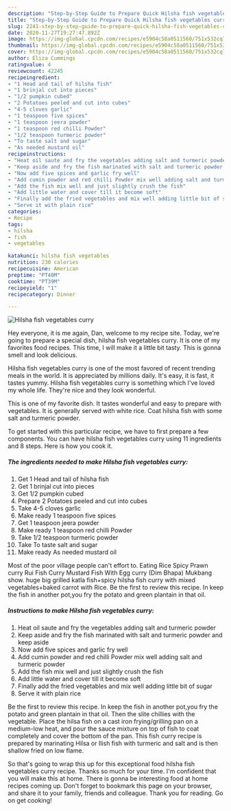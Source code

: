 ```yaml
---
description: "Step-by-Step Guide to Prepare Quick Hilsha fish vegetables curry"
title: "Step-by-Step Guide to Prepare Quick Hilsha fish vegetables curry"
slug: 2241-step-by-step-guide-to-prepare-quick-hilsha-fish-vegetables-curry
date: 2020-11-27T19:27:47.892Z
image: https://img-global.cpcdn.com/recipes/e5904c58a0511560/751x532cq70/hilsha-fish-vegetables-curry-recipe-main-photo.jpg
thumbnail: https://img-global.cpcdn.com/recipes/e5904c58a0511560/751x532cq70/hilsha-fish-vegetables-curry-recipe-main-photo.jpg
cover: https://img-global.cpcdn.com/recipes/e5904c58a0511560/751x532cq70/hilsha-fish-vegetables-curry-recipe-main-photo.jpg
author: Eliza Cummings
ratingvalue: 4
reviewcount: 42245
recipeingredient:
- "1 Head and tail of hilsha fish"
- "1 brinjal cut into pieces"
- "1/2 pumpkin cubed"
- "2 Potatoes peeled and cut into cubes"
- "4-5 cloves garlic"
- "1 teaspoon five spices"
- "1 teaspoon jeera powder"
- "1 teaspoon red chilli Powder"
- "1/2 teaspoon turmeric powder"
- "To taste salt and sugar"
- "As needed mustard oil"
recipeinstructions:
- "Heat oil saute and fry the vegetables adding salt and turmeric powder"
- "Keep aside and fry the fish marinated with salt and turmeric powder and keep aside"
- "Now add five spices and garlic fry well"
- "Add cumin powder and red chilli Powder mix well adding salt and turmeric powder"
- "Add the fish mix well and just slightly crush the fish"
- "Add little water and cover till it become soft"
- "Finally add the fried vegetables and mix well adding little bit of sugar"
- "Serve it with plain rice"
categories:
- Recipe
tags:
- hilsha
- fish
- vegetables

katakunci: hilsha fish vegetables 
nutrition: 230 calories
recipecuisine: American
preptime: "PT40M"
cooktime: "PT39M"
recipeyield: "1"
recipecategory: Dinner

---
```



![Hilsha fish vegetables curry](https://img-global.cpcdn.com/recipes/e5904c58a0511560/751x532cq70/hilsha-fish-vegetables-curry-recipe-main-photo.jpg)

Hey everyone, it is me again, Dan, welcome to my recipe site. Today, we're going to prepare a special dish, hilsha fish vegetables curry. It is one of my favorites food recipes. This time, I will make it a little bit tasty. This is gonna smell and look delicious.

Hilsha fish vegetables curry is one of the most favored of recent trending meals in the world. It is appreciated by millions daily. It's easy, it is fast, it tastes yummy. Hilsha fish vegetables curry is something which I've loved my whole life. They're nice and they look wonderful.

This is one of my favorite dish. It tastes wonderful and easy to prepare with vegetables. It is generally served with white rice. Coat hilsha fish with some salt and turmeric powder.


To get started with this particular recipe, we have to first prepare a few components. You can have hilsha fish vegetables curry using 11 ingredients and 8 steps. Here is how you cook it.

<!--inarticleads1-->

##### The ingredients needed to make Hilsha fish vegetables curry:

1. Get 1 Head and tail of hilsha fish
1. Get 1 brinjal cut into pieces
1. Get 1/2 pumpkin cubed
1. Prepare 2 Potatoes peeled and cut into cubes
1. Take 4-5 cloves garlic
1. Make ready 1 teaspoon five spices
1. Get 1 teaspoon jeera powder
1. Make ready 1 teaspoon red chilli Powder
1. Take 1/2 teaspoon turmeric powder
1. Take To taste salt and sugar
1. Make ready As needed mustard oil


Most of the poor village people can&#39;t effort to. Eating Rice Spicy Prawn curry Rui Fish Curry Mustard Fish With Egg curry (Dim Bhapa) Mukbang show. huge big grilled katla fish+spicy hilsha fish curry with mixed vegetables+baked carrot with Rice. Be the first to review this recipe. In keep the fish in another pot,you fry the potato and green plantain in that oil. 

<!--inarticleads2-->

##### Instructions to make Hilsha fish vegetables curry:

1. Heat oil saute and fry the vegetables adding salt and turmeric powder
1. Keep aside and fry the fish marinated with salt and turmeric powder and keep aside
1. Now add five spices and garlic fry well
1. Add cumin powder and red chilli Powder mix well adding salt and turmeric powder
1. Add the fish mix well and just slightly crush the fish
1. Add little water and cover till it become soft
1. Finally add the fried vegetables and mix well adding little bit of sugar
1. Serve it with plain rice


Be the first to review this recipe. In keep the fish in another pot,you fry the potato and green plantain in that oil. Then the slite chillies with the vegetable. Place the hilsa fish on a cast iron frying/grilling pan on a medium-low heat, and pour the sauce mixture on top of fish to coat completely and cover the bottom of the pan. This fish curry recipe is prepared by marinating Hilsa or Ilish fish with turmeric and salt and is then shallow fried on low flame. 

So that's going to wrap this up for this exceptional food hilsha fish vegetables curry recipe. Thanks so much for your time. I'm confident that you will make this at home. There is gonna be interesting food at home recipes coming up. Don't forget to bookmark this page on your browser, and share it to your family, friends and colleague. Thank you for reading. Go on get cooking!
